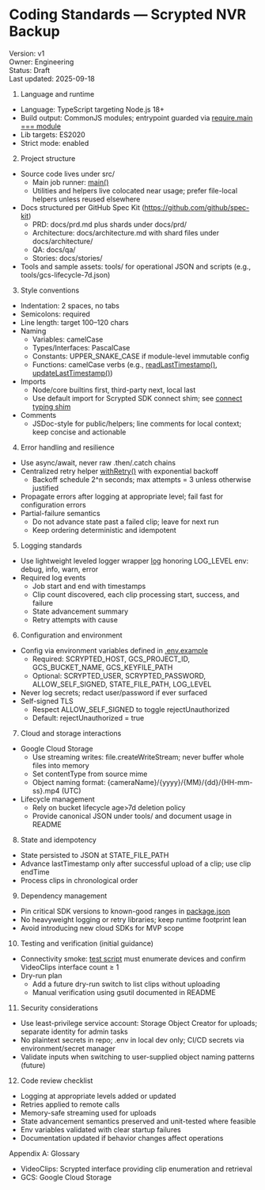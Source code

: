 # Coding Standards — Scrypted NVR Backup

Version: v1  
Owner: Engineering  
Status: Draft  
Last updated: 2025-09-18

1. Language and runtime
- Language: TypeScript targeting Node.js 18+
- Build output: CommonJS modules; entrypoint guarded via [require.main === module](src/backup.ts:268)
- Lib targets: ES2020
- Strict mode: enabled

2. Project structure
- Source code lives under src/
  - Main job runner: [main()](src/backup.ts:190)
  - Utilities and helpers live colocated near usage; prefer file-local helpers unless reused elsewhere
- Docs structured per GitHub Spec Kit (https://github.com/github/spec-kit)
  - PRD: docs/prd.md plus shards under docs/prd/
  - Architecture: docs/architecture.md with shard files under docs/architecture/
  - QA: docs/qa/
  - Stories: docs/stories/
- Tools and sample assets: tools/ for operational JSON and scripts (e.g., tools/gcs-lifecycle-7d.json)

3. Style conventions
- Indentation: 2 spaces, no tabs
- Semicolons: required
- Line length: target 100–120 chars
- Naming
  - Variables: camelCase
  - Types/Interfaces: PascalCase
  - Constants: UPPER_SNAKE_CASE if module-level immutable config
  - Functions: camelCase verbs (e.g., [readLastTimestamp()](src/backup.ts:68), [updateLastTimestamp()](src/backup.ts:84))
- Imports
  - Node/core builtins first, third-party next, local last
  - Use default import for Scrypted SDK connect shim; see [connect typing shim](src/backup.ts:12)
- Comments
  - JSDoc-style for public/helpers; line comments for local context; keep concise and actionable

4. Error handling and resilience
- Use async/await, never raw .then/.catch chains
- Centralized retry helper [withRetry<T>()](src/backup.ts:34) with exponential backoff
  - Backoff schedule 2^n seconds; max attempts = 3 unless otherwise justified
- Propagate errors after logging at appropriate level; fail fast for configuration errors
- Partial-failure semantics
  - Do not advance state past a failed clip; leave for next run
  - Keep ordering deterministic and idempotent

5. Logging standards
- Use lightweight leveled logger wrapper [log](src/backup.ts:26) honoring LOG_LEVEL env: debug, info, warn, error
- Required log events
  - Job start and end with timestamps
  - Clip count discovered, each clip processing start, success, and failure
  - State advancement summary
  - Retry attempts with cause

6. Configuration and environment
- Config via environment variables defined in [.env.example](.env.example:1)
  - Required: SCRYPTED_HOST, GCS_PROJECT_ID, GCS_BUCKET_NAME, GCS_KEYFILE_PATH
  - Optional: SCRYPTED_USER, SCRYPTED_PASSWORD, ALLOW_SELF_SIGNED, STATE_FILE_PATH, LOG_LEVEL
- Never log secrets; redact user/password if ever surfaced
- Self-signed TLS
  - Respect ALLOW_SELF_SIGNED to toggle rejectUnauthorized
  - Default: rejectUnauthorized = true

7. Cloud and storage interactions
- Google Cloud Storage
  - Use streaming writes: file.createWriteStream; never buffer whole files into memory
  - Set contentType from source mime
  - Object naming format: {cameraName}/{yyyy}/{MM}/{dd}/{HH-mm-ss}.mp4 (UTC)
- Lifecycle management
  - Rely on bucket lifecycle age>7d deletion policy
  - Provide canonical JSON under tools/ and document usage in README

8. State and idempotency
- State persisted to JSON at STATE_FILE_PATH
- Advance lastTimestamp only after successful upload of a clip; use clip endTime
- Process clips in chronological order

9. Dependency management
- Pin critical SDK versions to known-good ranges in [package.json](package.json:12)
- No heavyweight logging or retry libraries; keep runtime footprint lean
- Avoid introducing new cloud SDKs for MVP scope

10. Testing and verification (initial guidance)
- Connectivity smoke: [test script](src/test-scrypted.ts:6) must enumerate devices and confirm VideoClips interface count ≥ 1
- Dry-run plan
  - Add a future dry-run switch to list clips without uploading
  - Manual verification using gsutil documented in README

11. Security considerations
- Use least-privilege service account: Storage Object Creator for uploads; separate identity for admin tasks
- No plaintext secrets in repo; .env in local dev only; CI/CD secrets via environment/secret manager
- Validate inputs when switching to user-supplied object naming patterns (future)

12. Code review checklist
- Logging at appropriate levels added or updated
- Retries applied to remote calls
- Memory-safe streaming used for uploads
- State advancement semantics preserved and unit-tested where feasible
- Env variables validated with clear startup failures
- Documentation updated if behavior changes affect operations

Appendix A: Glossary
- VideoClips: Scrypted interface providing clip enumeration and retrieval
- GCS: Google Cloud Storage